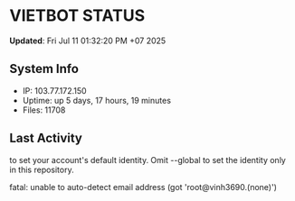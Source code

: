 # VIETBOT STATUS
**Updated**: Fri Jul 11 01:32:20 PM +07 2025

## System Info
- IP: 103.77.172.150
- Uptime: up 5 days, 17 hours, 19 minutes
- Files: 11708

## Last Activity

to set your account's default identity.
Omit --global to set the identity only in this repository.

fatal: unable to auto-detect email address (got 'root@vinh3690.(none)')
